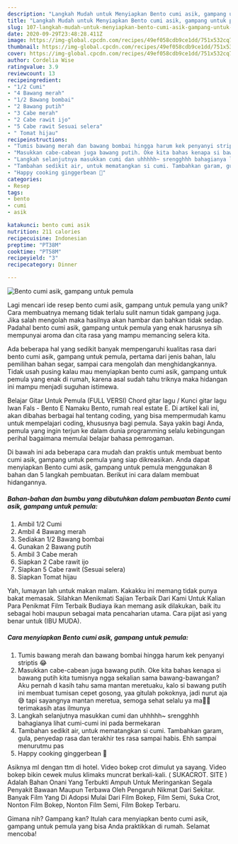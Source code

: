```yaml
---
description: "Langkah Mudah untuk Menyiapkan Bento cumi asik, gampang untuk pemula yang Bisa Manjain Lidah"
title: "Langkah Mudah untuk Menyiapkan Bento cumi asik, gampang untuk pemula yang Bisa Manjain Lidah"
slug: 107-langkah-mudah-untuk-menyiapkan-bento-cumi-asik-gampang-untuk-pemula-yang-bisa-manjain-lidah
date: 2020-09-29T23:48:28.411Z
image: https://img-global.cpcdn.com/recipes/49ef058cdb9ce1dd/751x532cq70/bento-cumi-asik-gampang-untuk-pemula-foto-resep-utama.jpg
thumbnail: https://img-global.cpcdn.com/recipes/49ef058cdb9ce1dd/751x532cq70/bento-cumi-asik-gampang-untuk-pemula-foto-resep-utama.jpg
cover: https://img-global.cpcdn.com/recipes/49ef058cdb9ce1dd/751x532cq70/bento-cumi-asik-gampang-untuk-pemula-foto-resep-utama.jpg
author: Cordelia Wise
ratingvalue: 3.9
reviewcount: 13
recipeingredient:
- "1/2 Cumi"
- "4 Bawang merah"
- "1/2 Bawang bombai"
- "2 Bawang putih"
- "3 Cabe merah"
- "2 Cabe rawit ijo"
- "5 Cabe rawit Sesuai selera"
- " Tomat hijau"
recipeinstructions:
- "Tumis bawang merah dan bawang bombai hingga harum kek penyanyi striptis 😂"
- "Masukkan cabe-cabean juga bawang putih. Oke kita bahas kenapa si bawang putih kita tumisnya ngga sekalian sama bawang-bawangan? Aku pernah d kasih tahu sama mantan meretuaku, kalo si bawang putih ini membuat tumisan cepet gosong, yaa gitulah pokoknya, jadi nurut aja😅 tapi sayangnya mantan meretua, semoga sehat selalu ya ma🤗🤗 terimakasih atas ilmunya"
- "Langkah selanjutnya masukkan cumi dan uhhhhh~ srengghhh bahagianya lihat cumi-cumi ini pada bermekaran"
- "Tambahan sedikit air, untuk mematangkan si cumi. Tambahkan garam, gula, penyedap rasa dan terakhir tes rasa sampai habis. Ehh sampai menurutmu pas"
- "Happy cooking ginggerbean 🐒"
categories:
- Resep
tags:
- bento
- cumi
- asik

katakunci: bento cumi asik 
nutrition: 211 calories
recipecuisine: Indonesian
preptime: "PT38M"
cooktime: "PT58M"
recipeyield: "3"
recipecategory: Dinner

---
```



![Bento cumi asik, gampang untuk pemula](https://img-global.cpcdn.com/recipes/49ef058cdb9ce1dd/751x532cq70/bento-cumi-asik-gampang-untuk-pemula-foto-resep-utama.jpg)

Lagi mencari ide resep bento cumi asik, gampang untuk pemula yang unik? Cara membuatnya memang tidak terlalu sulit namun tidak gampang juga. Jika salah mengolah maka hasilnya akan hambar dan bahkan tidak sedap. Padahal bento cumi asik, gampang untuk pemula yang enak harusnya sih mempunyai aroma dan cita rasa yang mampu memancing selera kita.

Ada beberapa hal yang sedikit banyak mempengaruhi kualitas rasa dari bento cumi asik, gampang untuk pemula, pertama dari jenis bahan, lalu pemilihan bahan segar, sampai cara mengolah dan menghidangkannya. Tidak usah pusing kalau mau menyiapkan bento cumi asik, gampang untuk pemula yang enak di rumah, karena asal sudah tahu triknya maka hidangan ini mampu menjadi suguhan istimewa.

Belajar Gitar Untuk Pemula (FULL VERSI) Chord gitar lagu / Kunci gitar lagu Iwan Fals - Bento E Namaku Bento, rumah real estate E. Di artikel kali ini, akan dibahas berbagai hal tentang coding, yang bisa mempermudah kamu untuk mempelajari coding, khususnya bagi pemula. Saya yakin bagi Anda, pemula yang ingin terjun ke dalam dunia programming selalu kebingungan perihal bagaimana memulai belajar bahasa pemrogaman.


Di bawah ini ada beberapa cara mudah dan praktis untuk membuat bento cumi asik, gampang untuk pemula yang siap dikreasikan. Anda dapat menyiapkan Bento cumi asik, gampang untuk pemula menggunakan 8 bahan dan 5 langkah pembuatan. Berikut ini cara dalam membuat hidangannya.

<!--inarticleads1-->

##### Bahan-bahan dan bumbu yang dibutuhkan dalam pembuatan Bento cumi asik, gampang untuk pemula:

1. Ambil 1/2 Cumi
1. Ambil 4 Bawang merah
1. Sediakan 1/2 Bawang bombai
1. Gunakan 2 Bawang putih
1. Ambil 3 Cabe merah
1. Siapkan 2 Cabe rawit ijo
1. Siapkan 5 Cabe rawit (Sesuai selera)
1. Siapkan  Tomat hijau


Yah, lumayan lah untuk makan malam. Kakakku ini memang tidak punya bakat memasak. Silahkan Menikmati Sajian Terbaik Dari Kami Untuk Kalian Para Penikmat Film Terbaik Budiaya ikan memang asik dilakukan, baik itu sebagai hobi maupun sebagai mata pencaharian utama. Cara pijat asi yang benar untuk (IBU MUDA). 

<!--inarticleads2-->

##### Cara menyiapkan Bento cumi asik, gampang untuk pemula:

1. Tumis bawang merah dan bawang bombai hingga harum kek penyanyi striptis 😂
1. Masukkan cabe-cabean juga bawang putih. Oke kita bahas kenapa si bawang putih kita tumisnya ngga sekalian sama bawang-bawangan? Aku pernah d kasih tahu sama mantan meretuaku, kalo si bawang putih ini membuat tumisan cepet gosong, yaa gitulah pokoknya, jadi nurut aja😅 tapi sayangnya mantan meretua, semoga sehat selalu ya ma🤗🤗 terimakasih atas ilmunya
1. Langkah selanjutnya masukkan cumi dan uhhhhh~ srengghhh bahagianya lihat cumi-cumi ini pada bermekaran
1. Tambahan sedikit air, untuk mematangkan si cumi. Tambahkan garam, gula, penyedap rasa dan terakhir tes rasa sampai habis. Ehh sampai menurutmu pas
1. Happy cooking ginggerbean 🐒


Asiknya ml dengan ttm di hotel. Video bokep crot dimulut ya sayang. Video bokep bikin cewek mulus klimaks muncrat berkali-kali. ( SUKACROT. SITE ) Adalah Bahan Onani Yang Terbukti Ampuh Untuk Meringankan Segala Penyakit Bawaan Maupun Terbawa Oleh Pengaruh Nikmat Dari Sekitar. Banyak Film Yang Di Adopsi Mulai Dari Film Bokep, Film Semi, Suka Crot, Nonton Film Bokep, Nonton Film Semi, Film Bokep Terbaru. 

Gimana nih? Gampang kan? Itulah cara menyiapkan bento cumi asik, gampang untuk pemula yang bisa Anda praktikkan di rumah. Selamat mencoba!
